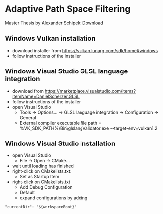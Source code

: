 # Adaptive Path Space Filtering

Master Thesis by Alexander Schipek: [Download](https://drive.google.com/file/d/1eUGLRqkoe9PO2kzLCRhN5evFtdWreO8m/view?usp=share_link)

## Windows Vulkan installation

- download installer from https://vulkan.lunarg.com/sdk/home#windows
- follow instructions of the installer

## Windows Visual Studio GLSL language integration

- download from https://marketplace.visualstudio.com/items?itemName=DanielScherzer.GLSL
- follow instructions of the installer
- open Visual Studio
    - Tools -> Options... -> GLSL language integration -> Configuration -> General
    - External compiler executable file path = %VK_SDK_PATH%\Bin\glslangValidator.exe --target-env=vulkan1.2

## Windows Visual Studio installation

- open Visual Studio
    - File -> Open -> CMake...
- wait until loading has finished
- right-click on CMakelists.txt:
    - Set as Startup Item
- right-click on CMakelists.txt
    - Add Debug Configuration
    - Default
    - expand configurations by adding
```
"currentDir": "${workspaceRoot}"
```
